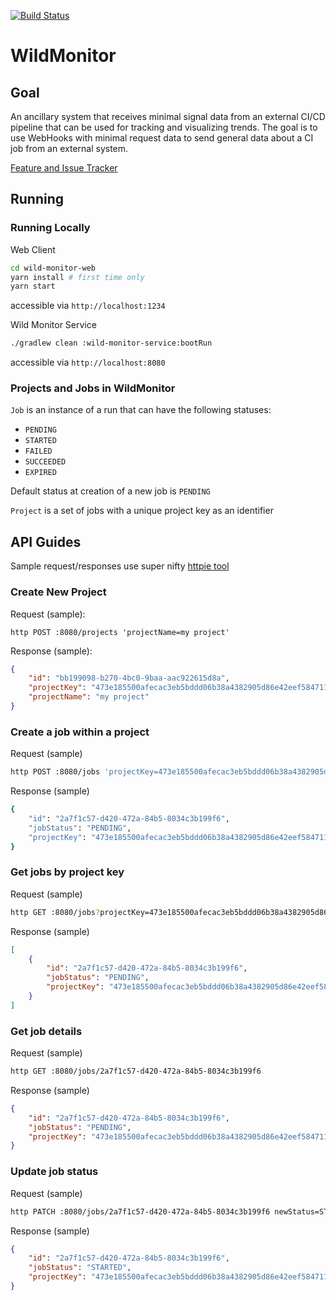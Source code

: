 [![Build Status](https://travis-ci.org/ddubson/wild-monitor.svg?branch=master)](https://travis-ci.org/ddubson/wild-monitor)

# WildMonitor

## Goal

An ancillary system that receives minimal signal data from an external CI/CD pipeline that can be
used for tracking and visualizing trends. The goal is to use WebHooks with minimal request data
to send general data about a CI job from an external system.

[Feature and Issue Tracker](https://www.pivotaltracker.com/n/projects/2318698)

## Running

### Running Locally

Web Client

```bash
cd wild-monitor-web
yarn install # first time only
yarn start
```

accessible via `http://localhost:1234`

Wild Monitor Service

```bash
./gradlew clean :wild-monitor-service:bootRun
```

accessible via `http://localhost:8080`

### Projects and Jobs in WildMonitor

`Job` is an instance of a run that can have the following statuses:

- `PENDING`
- `STARTED`
- `FAILED`
- `SUCCEEDED`
- `EXPIRED`

Default status at creation of a new job is `PENDING`

`Project` is a set of jobs with a unique project key as an identifier

## API Guides

Sample request/responses use super nifty [httpie tool](https://httpie.org/)

### Create New Project

Request (sample):
```
http POST :8080/projects 'projectName=my project'
```

Response (sample):
```json
{
    "id": "bb199098-b270-4bc0-9baa-aac922615d8a",
    "projectKey": "473e185500afecac3eb5bddd06b38a4382905d86e42eef5847111207af3b4b638005224305fa6378c80da57535cddd97bfd05d7f90118c5c31f603a7d5668787",
    "projectName": "my project"
}
```

### Create a job within a project

Request (sample)

```bash
http POST :8080/jobs 'projectKey=473e185500afecac3eb5bddd06b38a4382905d86e42eef5847111207af3b4b638005224305fa6378c80da57535cddd97bfd05d7f90118c5c31f603a7d5668787'
```

Response (sample)

```bash
{
    "id": "2a7f1c57-d420-472a-84b5-8034c3b199f6",
    "jobStatus": "PENDING",
    "projectKey": "473e185500afecac3eb5bddd06b38a4382905d86e42eef5847111207af3b4b638005224305fa6378c80da57535cddd97bfd05d7f90118c5c31f603a7d5668787"
}
```

### Get jobs by project key

Request (sample)

```bash
http GET :8080/jobs?projectKey=473e185500afecac3eb5bddd06b38a4382905d86e42eef5847111207af3b4b638005224305fa6378c80da57535cddd97bfd05d7f90118c5c31f603a7d5668787
```

Response (sample)

```json
[
    {
        "id": "2a7f1c57-d420-472a-84b5-8034c3b199f6",
        "jobStatus": "PENDING",
        "projectKey": "473e185500afecac3eb5bddd06b38a4382905d86e42eef5847111207af3b4b638005224305fa6378c80da57535cddd97bfd05d7f90118c5c31f603a7d5668787"
    }
]
```

### Get job details

Request (sample)

```bash
http GET :8080/jobs/2a7f1c57-d420-472a-84b5-8034c3b199f6
```

Response (sample)

```json
{
    "id": "2a7f1c57-d420-472a-84b5-8034c3b199f6",
    "jobStatus": "PENDING",
    "projectKey": "473e185500afecac3eb5bddd06b38a4382905d86e42eef5847111207af3b4b638005224305fa6378c80da57535cddd97bfd05d7f90118c5c31f603a7d5668787"
}
```

### Update job status

Request (sample)

```bash
http PATCH :8080/jobs/2a7f1c57-d420-472a-84b5-8034c3b199f6 newStatus=STARTED
```

Response (sample)

```json
{
    "id": "2a7f1c57-d420-472a-84b5-8034c3b199f6",
    "jobStatus": "STARTED",
    "projectKey": "473e185500afecac3eb5bddd06b38a4382905d86e42eef5847111207af3b4b638005224305fa6378c80da57535cddd97bfd05d7f90118c5c31f603a7d5668787"
}
```